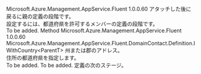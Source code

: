 <Type Name="IWithStateOrProvince&lt;ParentT&gt;" FullName="Microsoft.Azure.Management.AppService.Fluent.DomainContact.Definition.IWithStateOrProvince&lt;ParentT&gt;">
  <TypeSignature Language="C#" Value="public interface IWithStateOrProvince&lt;ParentT&gt;" />
  <TypeSignature Language="ILAsm" Value=".class public interface auto ansi abstract IWithStateOrProvince`1&lt;ParentT&gt;" />
  <TypeSignature Language="DocId" Value="T:Microsoft.Azure.Management.AppService.Fluent.DomainContact.Definition.IWithStateOrProvince`1" />
  <TypeSignature Language="VB.NET" Value="Public Interface IWithStateOrProvince(Of ParentT)" />
  <TypeSignature Language="F#" Value="type IWithStateOrProvince&lt;'ParentT&gt; = interface" />
  <AssemblyInfo>
    <AssemblyName>Microsoft.Azure.Management.AppService.Fluent</AssemblyName>
    <AssemblyVersion>1.0.0.60</AssemblyVersion>
  </AssemblyInfo>
  <TypeParameters>
    <TypeParameter Name="ParentT" />
  </TypeParameters>
  <Interfaces />
  <Docs>
    <typeparam name="ParentT">アタッチした後に戻るに親の定義の段階です。</typeparam>
    <summary>
            設定するには、都道府県を許可するメンバーの定義の段階です。
            </summary>
    <remarks>To be added.</remarks>
  </Docs>
  <Members>
    <Member MemberName="WithStateOrProvince">
      <MemberSignature Language="C#" Value="public Microsoft.Azure.Management.AppService.Fluent.DomainContact.Definition.IWithCountry&lt;ParentT&gt; WithStateOrProvince (string stateOrProvince);" />
      <MemberSignature Language="ILAsm" Value=".method public hidebysig newslot virtual instance class Microsoft.Azure.Management.AppService.Fluent.DomainContact.Definition.IWithCountry`1&lt;!ParentT&gt; WithStateOrProvince(string stateOrProvince) cil managed" />
      <MemberSignature Language="DocId" Value="M:Microsoft.Azure.Management.AppService.Fluent.DomainContact.Definition.IWithStateOrProvince`1.WithStateOrProvince(System.String)" />
      <MemberSignature Language="VB.NET" Value="Public Function WithStateOrProvince (stateOrProvince As String) As IWithCountry(Of ParentT)" />
      <MemberSignature Language="F#" Value="abstract member WithStateOrProvince : string -&gt; Microsoft.Azure.Management.AppService.Fluent.DomainContact.Definition.IWithCountry&lt;'ParentT&gt;" Usage="iWithStateOrProvince.WithStateOrProvince stateOrProvince" />
      <MemberType>Method</MemberType>
      <AssemblyInfo>
        <AssemblyName>Microsoft.Azure.Management.AppService.Fluent</AssemblyName>
        <AssemblyVersion>1.0.0.60</AssemblyVersion>
      </AssemblyInfo>
      <ReturnValue>
        <ReturnType>Microsoft.Azure.Management.AppService.Fluent.DomainContact.Definition.IWithCountry&lt;ParentT&gt;</ReturnType>
      </ReturnValue>
      <Parameters>
        <Parameter Name="stateOrProvince" Type="System.String" />
      </Parameters>
      <Docs>
        <param name="stateOrProvince">州または郡のアドレス。</param>
        <summary>
            住所の都道府県を指定します。
            </summary>
        <returns>To be added.</returns>
        <remarks>To be added.</remarks>
        <return>定義の次のステージ。</return>
      </Docs>
    </Member>
  </Members>
</Type>